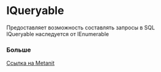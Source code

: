 # IQueryable

Предоставляет возможность составлять запросы в SQL<br>
IQueryable наследуется от IEnumerable <br>

### Больше
[Ссылка на Metanit](https://metanit.com/sharp/entityframework/1.4.php)